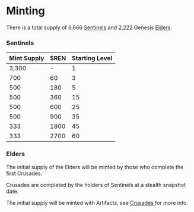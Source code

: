 # Minting

There is a total supply of 6,666 [Sentinels](minting.md#sentinels) and 2,222 Genesis [Elders](minting.md#elders).

### Sentinels&#x20;

| Mint Supply | $REN | Starting Level |
| ----------- | ---- | -------------- |
| 3,300       | -    | 1              |
| 700         | 60   | 3              |
| 500         | 180  | 5              |
| 500         | 360  | 15             |
| 500         | 600  | 25             |
| 500         | 900  | 35             |
| 333         | 1800 | 45             |
| 333         | 2700 | 60             |

### Elders

The initial supply of the Elders will be minted by those who complete the first Crusades.

Crusades are completed by the holders of Sentinels at a stealth snapshot date.

The initial supply will be minted with Artifacts, see [Crusades ](../playing/crusades.md)for more info.&#x20;
